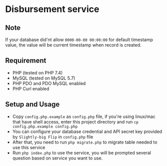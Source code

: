 # Disbursement service

## Note
If your database did'nt allow `0000-00-00 00:00:00` for default timestamp value, the value will be current timestamp when record is created.

## Requirement
- PHP (tested on PHP 7.4)
- MySQL (tested on MySQL 5.7)
- PHP PDO and PDO MySQL enabled
- PHP Curl enabled

## Setup and Usage
- Copy `config.php.example` as `config.php` file, if you're using linux/mac that have shell access, enter this project directory and run `cp config.php.example config.php`
- You can configure your database credential and API secret key provided by `Slightly-big Flip` in `config.php` file
- After that, you need to run `php migrate.php` to migrate table needed to use this service
- Run `php index.php` to use the service, you will be prompted several question based on service you want to use.
